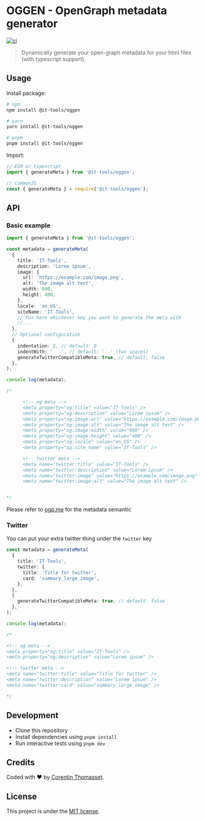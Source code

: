 # OGGEN - OpenGraph metadata generator

[![ci](https://github.com/CorentinTh/oggen/actions/workflows/ci.yml/badge.svg)](https://github.com/CorentinTh/oggen/actions/workflows/ci.yml)

> Dynamically generate your open-graph metadata for your html files (with typescript support).

## Usage

Install package:

```sh
# npm
npm install @it-tools/oggen

# yarn
yarn install @it-tools/oggen

# pnpm
pnpm install @it-tools/oggen
```

Import:

```js
// ESM or typescript
import { generateMeta } from '@it-tools/oggen';

// CommonJS
const { generateMeta } = require('@it-tools/oggen');
```

## API

### Basic example

```typescript
import { generateMeta } from '@it-tools/oggen';

const metadata = generateMeta(
  {
    title: 'IT-Tools',
    description: 'Lorem ipsum',
    image: {
      url: 'https://example.com/image.png',
      alt: 'The image alt text',
      width: 600,
      height: 400,
    },
    locale: 'en_US',
    siteName: 'IT-Tools',
    // Put here whichever key you want to generate the meta with
    //...
  },
  // Optional configuration
  {
    indentation: 2, // default: 0
    indentWith: '   ', // default: '  ' (two spaces)
    generateTwitterCompatibleMeta: true, // default: false
  },
);

console.log(metadata);

/*

      <!-- og meta -->
      <meta property="og:title" value="IT-Tools" />
      <meta property="og:description" value="Lorem ipsum" />
      <meta property="og:image:url" value="https://example.com/image.png" />
      <meta property="og:image:alt" value="The image alt text" />
      <meta property="og:image:width" value="600" />
      <meta property="og:image:height" value="400" />
      <meta property="og:locale" value="en_US" />
      <meta property="og:site_name" value="IT-Tools" />

      <!-- twitter meta -->
      <meta name="twitter:title" value="IT-Tools" />
      <meta name="twitter:description" value="Lorem ipsum" />
      <meta name="twitter:image" value="https://example.com/image.png" />
      <meta name="twitter:image:alt" value="The image alt text" />


*/
```

Please refer to [ogp.me](https://ogp.me/) for the metadata semantic

### Twitter

You can put your extra twitter thing under the `twitter` key

```typescript
const metadata = generateMeta(
  {
    title: 'IT-Tools',
    twitter: {
      title: 'Title for twitter',
      card: 'summary_large_image',
    },
  },
  {
    generateTwitterCompatibleMeta: true, // default: false
  },
);

console.log(metadata);

/*

<!-- og meta -->
<meta property="og:title" value="IT-Tools" />
<meta property="og:description" value="Lorem ipsum" />

<!-- twitter meta -->
<meta name="twitter:title" value="Title for twitter" />
<meta name="twitter:description" value="Lorem ipsum" />
<meta name="twitter:card" value="summary_large_image" />

*/
```

## Development

- Clone this repository
- Install dependencies using `pnpm install`
- Run interactive tests using `pnpm dev`

## Credits

Coded with ❤️ by [Corentin Thomasset](//corentin-thomasset.fr).

## License

This project is under the [MIT license](LICENSE).

